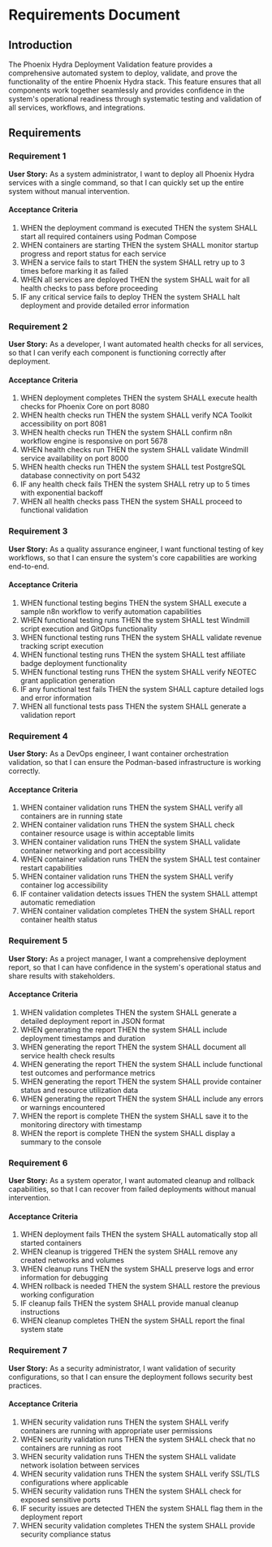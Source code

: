 # Requirements Document

## Introduction

The Phoenix Hydra Deployment Validation feature provides a comprehensive automated system to deploy, validate, and prove the functionality of the entire Phoenix Hydra stack. This feature ensures that all components work together seamlessly and provides confidence in the system's operational readiness through systematic testing and validation of all services, workflows, and integrations.

## Requirements

### Requirement 1

**User Story:** As a system administrator, I want to deploy all Phoenix Hydra services with a single command, so that I can quickly set up the entire system without manual intervention.

#### Acceptance Criteria

1. WHEN the deployment command is executed THEN the system SHALL start all required containers using Podman Compose
2. WHEN containers are starting THEN the system SHALL monitor startup progress and report status for each service
3. WHEN a service fails to start THEN the system SHALL retry up to 3 times before marking it as failed
4. WHEN all services are deployed THEN the system SHALL wait for all health checks to pass before proceeding
5. IF any critical service fails to deploy THEN the system SHALL halt deployment and provide detailed error information

### Requirement 2

**User Story:** As a developer, I want automated health checks for all services, so that I can verify each component is functioning correctly after deployment.

#### Acceptance Criteria

1. WHEN deployment completes THEN the system SHALL execute health checks for Phoenix Core on port 8080
2. WHEN health checks run THEN the system SHALL verify NCA Toolkit accessibility on port 8081
3. WHEN health checks run THEN the system SHALL confirm n8n workflow engine is responsive on port 5678
4. WHEN health checks run THEN the system SHALL validate Windmill service availability on port 8000
5. WHEN health checks run THEN the system SHALL test PostgreSQL database connectivity on port 5432
6. IF any health check fails THEN the system SHALL retry up to 5 times with exponential backoff
7. WHEN all health checks pass THEN the system SHALL proceed to functional validation

### Requirement 3

**User Story:** As a quality assurance engineer, I want functional testing of key workflows, so that I can ensure the system's core capabilities are working end-to-end.

#### Acceptance Criteria

1. WHEN functional testing begins THEN the system SHALL execute a sample n8n workflow to verify automation capabilities
2. WHEN functional testing runs THEN the system SHALL test Windmill script execution and GitOps functionality
3. WHEN functional testing runs THEN the system SHALL validate revenue tracking script execution
4. WHEN functional testing runs THEN the system SHALL test affiliate badge deployment functionality
5. WHEN functional testing runs THEN the system SHALL verify NEOTEC grant application generation
6. IF any functional test fails THEN the system SHALL capture detailed logs and error information
7. WHEN all functional tests pass THEN the system SHALL generate a validation report

### Requirement 4

**User Story:** As a DevOps engineer, I want container orchestration validation, so that I can ensure the Podman-based infrastructure is working correctly.

#### Acceptance Criteria

1. WHEN container validation runs THEN the system SHALL verify all containers are in running state
2. WHEN container validation runs THEN the system SHALL check container resource usage is within acceptable limits
3. WHEN container validation runs THEN the system SHALL validate container networking and port accessibility
4. WHEN container validation runs THEN the system SHALL test container restart capabilities
5. WHEN container validation runs THEN the system SHALL verify container log accessibility
6. IF container validation detects issues THEN the system SHALL attempt automatic remediation
7. WHEN container validation completes THEN the system SHALL report container health status

### Requirement 5

**User Story:** As a project manager, I want a comprehensive deployment report, so that I can have confidence in the system's operational status and share results with stakeholders.

#### Acceptance Criteria

1. WHEN validation completes THEN the system SHALL generate a detailed deployment report in JSON format
2. WHEN generating the report THEN the system SHALL include deployment timestamps and duration
3. WHEN generating the report THEN the system SHALL document all service health check results
4. WHEN generating the report THEN the system SHALL include functional test outcomes and performance metrics
5. WHEN generating the report THEN the system SHALL provide container status and resource utilization data
6. WHEN generating the report THEN the system SHALL include any errors or warnings encountered
7. WHEN the report is complete THEN the system SHALL save it to the monitoring directory with timestamp
8. WHEN the report is complete THEN the system SHALL display a summary to the console

### Requirement 6

**User Story:** As a system operator, I want automated cleanup and rollback capabilities, so that I can recover from failed deployments without manual intervention.

#### Acceptance Criteria

1. WHEN deployment fails THEN the system SHALL automatically stop all started containers
2. WHEN cleanup is triggered THEN the system SHALL remove any created networks and volumes
3. WHEN cleanup runs THEN the system SHALL preserve logs and error information for debugging
4. WHEN rollback is needed THEN the system SHALL restore the previous working configuration
5. IF cleanup fails THEN the system SHALL provide manual cleanup instructions
6. WHEN cleanup completes THEN the system SHALL report the final system state

### Requirement 7

**User Story:** As a security administrator, I want validation of security configurations, so that I can ensure the deployment follows security best practices.

#### Acceptance Criteria

1. WHEN security validation runs THEN the system SHALL verify containers are running with appropriate user permissions
2. WHEN security validation runs THEN the system SHALL check that no containers are running as root
3. WHEN security validation runs THEN the system SHALL validate network isolation between services
4. WHEN security validation runs THEN the system SHALL verify SSL/TLS configurations where applicable
5. WHEN security validation runs THEN the system SHALL check for exposed sensitive ports
6. IF security issues are detected THEN the system SHALL flag them in the deployment report
7. WHEN security validation completes THEN the system SHALL provide security compliance status